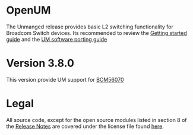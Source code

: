 # OpenUM
The Unmanged release provides basic L2 switching functionality for Broadcom Switch devices.
Its recommended to review the [Getting started guide](https://github.com/Broadcom-Network-Switching-Software/OpenUM/blob/master/doc/Unmanaged-SWUM106.pdf) and the [UM software porting guide](https://github.com/Broadcom-Network-Switching-Software/OpenUM/blob/master/doc/Unmanaged-PG106.pdf)

# Version 3.8.0
This version provide UM support for [BCM56070](https://www.broadcom.com/products/ethernet-connectivity/switching/strataxgs/bcm56070-series)

# Legal
All source code, except for the open source modules listed in section 8 of the [Release Notes](https://github.com/Broadcom-Network-Switching-Software/OpenUM/blob/3.8.0-PRE1/src/RELDOCS/UM-3.8.0-PRE1-RELNOTES.pdf) are covered under the license file found [here](https://github.com/Broadcom-Network-Switching-Software/OpenUM/blob/master/Legal/LICENSE).
